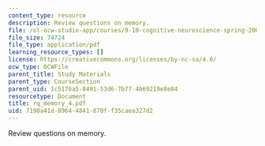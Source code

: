 ```yaml
---
content_type: resource
description: Review questions on memory.
file: /ol-ocw-studio-app/courses/9-10-cognitive-neuroscience-spring-2006/7190a41d89644841870ff35caea327d2_rq_memory_4.pdf
file_size: 74724
file_type: application/pdf
learning_resource_types: []
license: https://creativecommons.org/licenses/by-nc-sa/4.0/
ocw_type: OCWFile
parent_title: Study Materials
parent_type: CourseSection
parent_uid: 1c5176a5-8491-53d6-7b77-4b69219e8e84
resourcetype: Document
title: rq_memory_4.pdf
uid: 7190a41d-8964-4841-870f-f35caea327d2
---
```

Review questions on memory.